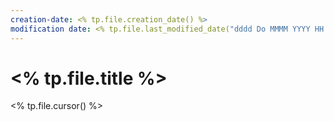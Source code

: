 ```yaml
---
creation-date: <% tp.file.creation_date() %>
modification date: <% tp.file.last_modified_date("dddd Do MMMM YYYY HH:mm:ss") %>
---
```

# <% tp.file.title %>

<% tp.file.cursor() %>